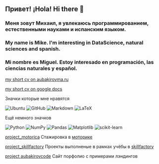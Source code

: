 ## Привет! ¡Hola! Hi there 👋

### Меня зовут Михаил, я увлекаюсь программированием, естественными науками и испанским языком.

### My name is Mike. I'm interesting in DataScience, natural sciences and spanish.

### Mi nombre es Miguel. Estoy interesado en programación, las ciencias naturales y español.

[my short cv on aubakirovma.ru](https://aubakirovma.ru/cv_ds)

[my short cv on google docs](https://drive.google.com/file/d/1UA1WDRqHNPvDw1HvijAR9RJ3gUEZ1ArV/view?usp=sharing)

Значки которые мне нравятся

![Ubuntu](https://img.shields.io/badge/Ubuntu-E95420?style=for-the-badge&logo=ubuntu&logoColor=white)
![GitHub](https://img.shields.io/badge/github-%23121011.svg?style=for-the-badge&logo=github&logoColor=white)
![Markdown](https://img.shields.io/badge/markdown-%23000000.svg?style=for-the-badge&logo=markdown&logoColor=white)
![LaTeX](https://img.shields.io/badge/latex-%23008080.svg?style=for-the-badge&logo=latex&logoColor=white)


Ещё немного значков

![Python](https://img.shields.io/badge/python-3670A0?style=for-the-badge&logo=python&logoColor=ffdd54)
![NumPy](https://img.shields.io/badge/numpy-%23013243.svg?style=for-the-badge&logo=numpy&logoColor=white) 
![Pandas](https://img.shields.io/badge/pandas-%23150458.svg?style=for-the-badge&logo=pandas&logoColor=white) 
![Matplotlib](https://img.shields.io/badge/Matplotlib-%23ffffff.svg?style=for-the-badge&logo=Matplotlib&logoColor=black) 
![scikit-learn](https://img.shields.io/badge/scikit--learn-%23F7931E.svg?style=for-the-badge&logo=scikit-learn&logoColor=white)


[project_motorica](https://github.com/hoittoken/Python/tree/master/Py/Projects/progect_motorica) Стажировка в [моторике](https://motorica.org/)

[project_skillfactory](https://github.com/hoittoken/Python/tree/master/Py/Projects) Проекты выполненые в рамках учёбы в [skillfactory](https://skillfactory.ru/)

[project aubakirovcode](https://aubakirovma.ru/) Сайт порфолио с примерами лэндингов


<!--
**hoittoken/hoittoken** is a ✨ _special_ ✨ repository because its `README.md` (this file) appears on your GitHub profile.


- 🔭 I’m currently working on 
- 🌱 I’m currently learning math&ml
- 👯 I’m looking to collaborate on ...
- 🤔 I’m looking for help with ...
- 💬 Ask me about 
- 📫 How to reach me: ...
- 😄 Pronouns: ...
- ⚡ Fun fact: ...
-->
